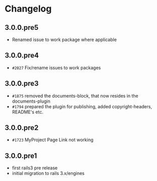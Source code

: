 # Changelog

## 3.0.0.pre5

* Renamed issue to work package where applicable

## 3.0.0.pre4

* `#2027` Fix/rename issues to work packages

## 3.0.0.pre3

* `#1875` removed the documents-block, that now resides in the documents-plugin
* `#1794` prepared the plugin for publishing, added copyright-headers, README's etc.

## 3.0.0.pre2

* `#1723` MyProject Page Link not working

## 3.0.0.pre1

* first rails3 pre release
* initial migration to rails 3.x/engines

